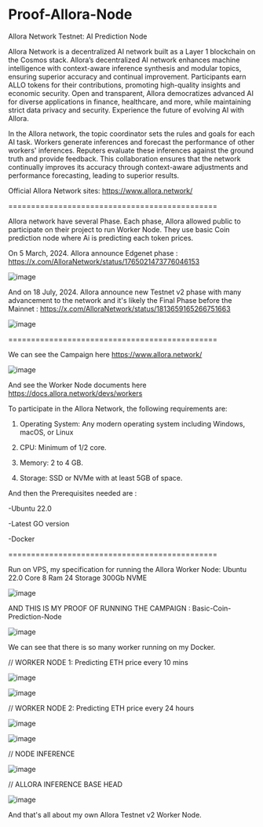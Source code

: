 # Proof-Allora-Node
Allora Network Testnet: AI Prediction Node


Allora Network is a decentralized AI network built as a Layer 1 blockchain on the Cosmos stack. Allora’s decentralized AI network enhances machine intelligence with context-aware inference synthesis and modular topics, ensuring superior accuracy and continual improvement. Participants earn ALLO tokens for their contributions, promoting high-quality insights and economic security. Open and transparent, Allora democratizes advanced AI for diverse applications in finance, healthcare, and more, while maintaining strict data privacy and security. Experience the future of evolving AI with Allora.

In the Allora network, the topic coordinator sets the rules and goals for each AI task. Workers generate inferences and forecast the performance of other workers' inferences. Reputers evaluate these inferences against the ground truth and provide feedback. This collaboration ensures that the network continually improves its accuracy through context-aware adjustments and performance forecasting, leading to superior results.

Official Allora Network sites: https://www.allora.network/

==============================================

Allora network have several Phase. Each phase, Allora allowed public to participate on their project to run Worker Node. They use basic Coin prediction node where Ai is predicting each token prices.

On 5 March, 2024. Allora announce Edgenet phase : https://x.com/AlloraNetwork/status/1765021473776046153

![image](https://github.com/user-attachments/assets/b79021ca-4549-4940-8fc3-ba224a1d70ec)

And on 18 July, 2024. Allora announce new Testnet v2 phase with many advancement to the network and it's likely the Final Phase before the Mainnet : https://x.com/AlloraNetwork/status/1813659165266751663

![image](https://github.com/user-attachments/assets/a8b8c8e9-2788-497a-a8b4-ba950f1992fd)

==============================================

We can see the Campaign here https://www.allora.network/

![image](https://github.com/user-attachments/assets/4f89c778-ca01-4874-8d8a-a72fb64eb7db)

And see the Worker Node documents here https://docs.allora.network/devs/workers

To participate in the Allora Network, the following requirements are:

1. Operating System: Any modern operating system including Windows, macOS, or Linux

2. CPU: Minimum of 1/2 core.

3. Memory: 2 to 4 GB.

4. Storage: SSD or NVMe with at least 5GB of space.

And then the Prerequisites needed are :

-Ubuntu 22.0

-Latest GO version

-Docker

==============================================

Run on VPS, my specification for running the Allora Worker Node: Ubuntu 22.0 Core 8 Ram 24 Storage 300Gb NVME

![image](https://github.com/user-attachments/assets/e4a2fc79-57ab-4fa3-948b-2cfb2dee144a)

AND THIS IS MY PROOF OF RUNNING THE CAMPAIGN : Basic-Coin-Prediction-Node

![image](https://github.com/user-attachments/assets/40a74b2e-25cc-4230-904f-c3e0ae62591b)

We can see that there is so many worker running on my Docker.

// WORKER NODE 1: Predicting ETH price every 10 mins

![image](https://github.com/user-attachments/assets/3632df2e-e6ed-4a22-9eae-2d6a418d8040)

![image](https://github.com/user-attachments/assets/9143ef25-56d7-4cea-b8b2-51721c1c7d61)


// WORKER NODE 2: Predicting ETH price every 24 hours

![image](https://github.com/user-attachments/assets/43882a75-20b6-41c9-880e-f29f6e270db7)

![image](https://github.com/user-attachments/assets/3f96ed1f-6f4d-47fb-939d-af798220ba81)

// NODE INFERENCE 

![image](https://github.com/user-attachments/assets/ac6a0033-431e-4f44-8f07-8f8260b75170)

// ALLORA INFERENCE BASE HEAD

![image](https://github.com/user-attachments/assets/0902e892-c704-48a9-b5e9-41cb8858a0da)

And that's all about my own Allora Testnet v2 Worker Node.





